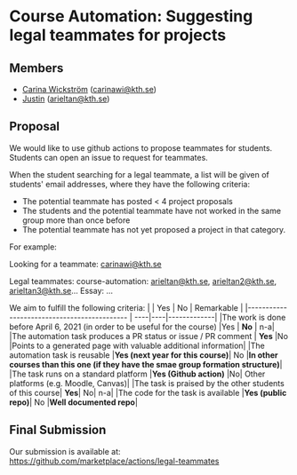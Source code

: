 # Course Automation: Suggesting legal teammates for projects
 
## Members
- [Carina Wickström](https://github.com/carinawic) (carinawi@kth.se)
- [Justin](https://github.com/Agriad) (arieltan@kth.se)

## Proposal
We would like to use github actions to propose teammates for students.
Students can open an issue to request for teammates.

When the student searching for a legal teammate, a list will be given of students' email addresses, where they have the following criteria:

- The potential teammate has posted < 4 project proposals
- The students and the potential teammate have not worked in the same group more than once before
- The potential teammate has not yet proposed a project in that category.

For example:

Looking for a teammate: 
carinawi@kth.se

Legal teammates:
course-automation: arieltan@kth.se, arieltan2@kth.se, arieltan3@kth.se...
Essay: ...


We aim to fulfill the following criteria:
|                                             | Yes | No | Remarkable |
|-------------------------------------------- | ----|----|-------------|
|The work is done before April 6, 2021 (in order to be useful for the course) |Yes |	**No** |	n-a|
|The automation task produces a PR status or issue / PR comment	| **Yes**	|No	|Points to a generated page with valuable additional information|
|The automation task is reusable	|**Yes (next year for this course)**|	No	|**In other courses than this one (if they have the smae group formation structure)**|
|The task runs on a standard platform	|**Yes (Github action)**	|No|	Other platforms (e.g. Moodle, Canvas)|
|The task is praised by the other students of this course|	**Yes**|	No|	n-a|
|The code for the task is available	|**Yes (public repo)**|	No	|**Well documented repo**|

## Final Submission

Our submission is available at: https://github.com/marketplace/actions/legal-teammates  

